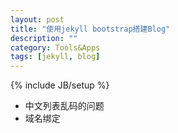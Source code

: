 ```yaml
---
layout: post
title: "使用jekyll bootstrap搭建Blog"
description: ""
category: Tools&Apps
tags: [jekyll, blog]
---
```

{% include JB/setup %}

* 中文列表乱码的问题 
* 域名绑定





